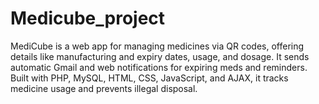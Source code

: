 # Medicube_project
MediCube is a web app for managing medicines via QR codes, offering details like manufacturing and expiry dates, usage, and dosage. It sends automatic Gmail and web notifications for expiring meds and reminders. Built with PHP, MySQL, HTML, CSS, JavaScript, and AJAX, it tracks medicine usage and prevents illegal disposal.

